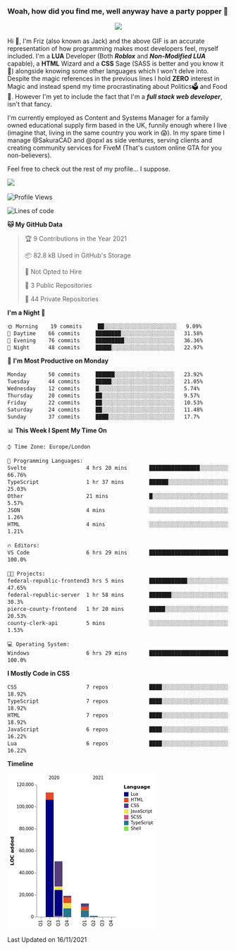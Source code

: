 ### Woah, how did you find me, well anyway have a party popper 🎉

<p align="center">
  <img  src="https://66.media.tumblr.com/d2766024a15e8c140bf20f314664eed2/d1615166bf58615c-d8/s400x600/aabc473a64edc43599d5345fd1e9e792d66ecc48.gifv">
</p>

Hi :wave:, I'm Friz (also known as Jack) and the above GIF is an accurate representation of how programming makes most developers feel, myself included. I'm a **LUA** Developer (Both ***Roblox*** and ***Non-Modified LUA*** capable), a **HTML** Wizard and a **CSS** Sage (SASS is better and you know it :pray:) alongside knowing some other languages which I won't delve into. Despite the magic references in the previous lines I hold **ZERO** interest in Magic and instead spend my time procrastinating about Politics🗳️ and Food🍔. However I'm yet to include the fact that I'm a ***full stack web developer***, isn't that fancy.

I'm currently employed as Content and Systems Manager for a family owned educational supply firm based in the UK, funnily enough where I live (imagine that, living in the same country you work in 😱). In my spare time I manage @SakuraCAD and @opxl as side ventures, serving clients and creating community services for FiveM (That's custom online GTA for you non-believers).

Feel free to check out the rest of my profile... I suppose.

<a href="https://github.com/anuraghazra/github-readme-stats">
  <img  src="https://github-readme-stats.vercel.app/api?username=JackOPXL&count_private=true&show_icons=true&theme=tokyonight" />
</a>



<!--START_SECTION:waka-->
![Profile Views](http://img.shields.io/badge/Profile%20Views-1-blue)

![Lines of code](https://img.shields.io/badge/From%20Hello%20World%20I%27ve%20Written-202079%20lines%20of%20code-blue)

**🐱 My GitHub Data** 

> 🏆 9 Contributions in the Year 2021
 > 
> 📦 82.8 kB Used in GitHub's Storage 
 > 
> 🚫 Not Opted to Hire
 > 
> 📜 3 Public Repositories 
 > 
> 🔑 44 Private Repositories  
 > 
**I'm a Night 🦉** 

```text
🌞 Morning    19 commits     ██░░░░░░░░░░░░░░░░░░░░░░░   9.09% 
🌆 Daytime    66 commits     ████████░░░░░░░░░░░░░░░░░   31.58% 
🌃 Evening    76 commits     █████████░░░░░░░░░░░░░░░░   36.36% 
🌙 Night      48 commits     █████░░░░░░░░░░░░░░░░░░░░   22.97%

```
📅 **I'm Most Productive on Monday** 

```text
Monday       50 commits     ██████░░░░░░░░░░░░░░░░░░░   23.92% 
Tuesday      44 commits     █████░░░░░░░░░░░░░░░░░░░░   21.05% 
Wednesday    12 commits     █░░░░░░░░░░░░░░░░░░░░░░░░   5.74% 
Thursday     20 commits     ██░░░░░░░░░░░░░░░░░░░░░░░   9.57% 
Friday       22 commits     ██░░░░░░░░░░░░░░░░░░░░░░░   10.53% 
Saturday     24 commits     ██░░░░░░░░░░░░░░░░░░░░░░░   11.48% 
Sunday       37 commits     ████░░░░░░░░░░░░░░░░░░░░░   17.7%

```


📊 **This Week I Spent My Time On** 

```text
⌚︎ Time Zone: Europe/London

💬 Programming Languages: 
Svelte                   4 hrs 20 mins       ████████████████░░░░░░░░░   66.76% 
TypeScript               1 hr 37 mins        ██████░░░░░░░░░░░░░░░░░░░   25.03% 
Other                    21 mins             █░░░░░░░░░░░░░░░░░░░░░░░░   5.57% 
JSON                     4 mins              ░░░░░░░░░░░░░░░░░░░░░░░░░   1.26% 
HTML                     4 mins              ░░░░░░░░░░░░░░░░░░░░░░░░░   1.21%

🔥 Editors: 
VS Code                  6 hrs 29 mins       █████████████████████████   100.0%

🐱‍💻 Projects: 
federal-republic-frontend3 hrs 5 mins        ████████████░░░░░░░░░░░░░   47.65% 
federal-republic-server  1 hr 58 mins        ███████░░░░░░░░░░░░░░░░░░   30.3% 
pierce-county-frontend   1 hr 20 mins        █████░░░░░░░░░░░░░░░░░░░░   20.53% 
county-clerk-api         5 mins              ░░░░░░░░░░░░░░░░░░░░░░░░░   1.53%

💻 Operating System: 
Windows                  6 hrs 29 mins       █████████████████████████   100.0%

```

**I Mostly Code in CSS** 

```text
CSS                      7 repos             ████░░░░░░░░░░░░░░░░░░░░░   18.92% 
TypeScript               7 repos             ████░░░░░░░░░░░░░░░░░░░░░   18.92% 
HTML                     7 repos             ████░░░░░░░░░░░░░░░░░░░░░   18.92% 
JavaScript               6 repos             ████░░░░░░░░░░░░░░░░░░░░░   16.22% 
Lua                      6 repos             ████░░░░░░░░░░░░░░░░░░░░░   16.22%

```


**Timeline**

![Chart not found](https://raw.githubusercontent.com/JackOPXL/JackOPXL/master/charts/bar_graph.png) 


 Last Updated on 16/11/2021
<!--END_SECTION:waka-->

